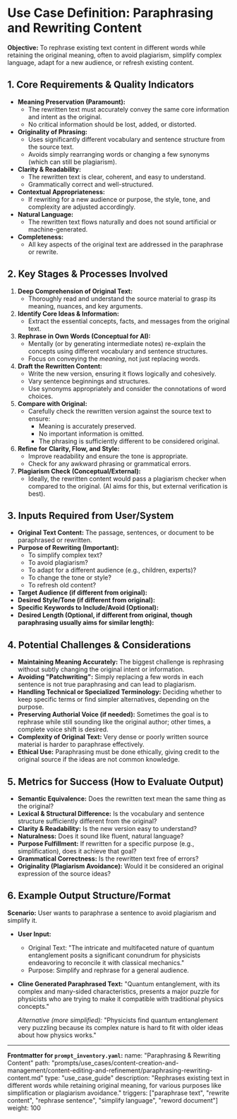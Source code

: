 # Use Case Definition: Paraphrasing and Rewriting Content

**Objective:** To rephrase existing text content in different words while retaining the original meaning, often to avoid plagiarism, simplify complex language, adapt for a new audience, or refresh existing content.

## 1. Core Requirements & Quality Indicators

*   **Meaning Preservation (Paramount):**
    *   The rewritten text must accurately convey the same core information and intent as the original.
    *   No critical information should be lost, added, or distorted.
*   **Originality of Phrasing:**
    *   Uses significantly different vocabulary and sentence structure from the source text.
    *   Avoids simply rearranging words or changing a few synonyms (which can still be plagiarism).
*   **Clarity & Readability:**
    *   The rewritten text is clear, coherent, and easy to understand.
    *   Grammatically correct and well-structured.
*   **Contextual Appropriateness:**
    *   If rewriting for a new audience or purpose, the style, tone, and complexity are adjusted accordingly.
*   **Natural Language:**
    *   The rewritten text flows naturally and does not sound artificial or machine-generated.
*   **Completeness:**
    *   All key aspects of the original text are addressed in the paraphrase or rewrite.

## 2. Key Stages & Processes Involved

1.  **Deep Comprehension of Original Text:**
    *   Thoroughly read and understand the source material to grasp its meaning, nuances, and key arguments.
2.  **Identify Core Ideas & Information:**
    *   Extract the essential concepts, facts, and messages from the original text.
3.  **Rephrase in Own Words (Conceptual for AI):**
    *   Mentally (or by generating intermediate notes) re-explain the concepts using different vocabulary and sentence structures.
    *   Focus on conveying the *meaning*, not just replacing words.
4.  **Draft the Rewritten Content:**
    *   Write the new version, ensuring it flows logically and cohesively.
    *   Vary sentence beginnings and structures.
    *   Use synonyms appropriately and consider the connotations of word choices.
5.  **Compare with Original:**
    *   Carefully check the rewritten version against the source text to ensure:
        *   Meaning is accurately preserved.
        *   No important information is omitted.
        *   The phrasing is sufficiently different to be considered original.
6.  **Refine for Clarity, Flow, and Style:**
    *   Improve readability and ensure the tone is appropriate.
    *   Check for any awkward phrasing or grammatical errors.
7.  **Plagiarism Check (Conceptual/External):**
    *   Ideally, the rewritten content would pass a plagiarism checker when compared to the original. (AI aims for this, but external verification is best).

## 3. Inputs Required from User/System

*   **Original Text Content:** The passage, sentences, or document to be paraphrased or rewritten.
*   **Purpose of Rewriting (Important):**
    *   To simplify complex text?
    *   To avoid plagiarism?
    *   To adapt for a different audience (e.g., children, experts)?
    *   To change the tone or style?
    *   To refresh old content?
*   **Target Audience (if different from original):**
*   **Desired Style/Tone (if different from original):**
*   **Specific Keywords to Include/Avoid (Optional):**
*   **Desired Length (Optional, if different from original, though paraphrasing usually aims for similar length):**

## 4. Potential Challenges & Considerations

*   **Maintaining Meaning Accurately:** The biggest challenge is rephrasing without subtly changing the original intent or information.
*   **Avoiding "Patchwriting":** Simply replacing a few words in each sentence is not true paraphrasing and can lead to plagiarism.
*   **Handling Technical or Specialized Terminology:** Deciding whether to keep specific terms or find simpler alternatives, depending on the purpose.
*   **Preserving Authorial Voice (if needed):** Sometimes the goal is to rephrase while still sounding like the original author; other times, a complete voice shift is desired.
*   **Complexity of Original Text:** Very dense or poorly written source material is harder to paraphrase effectively.
*   **Ethical Use:** Paraphrasing must be done ethically, giving credit to the original source if the ideas are not common knowledge.

## 5. Metrics for Success (How to Evaluate Output)

*   **Semantic Equivalence:** Does the rewritten text mean the same thing as the original?
*   **Lexical & Structural Difference:** Is the vocabulary and sentence structure sufficiently different from the original?
*   **Clarity & Readability:** Is the new version easy to understand?
*   **Naturalness:** Does it sound like fluent, natural language?
*   **Purpose Fulfillment:** If rewritten for a specific purpose (e.g., simplification), does it achieve that goal?
*   **Grammatical Correctness:** Is the rewritten text free of errors?
*   **Originality (Plagiarism Avoidance):** Would it be considered an original expression of the source ideas?

## 6. Example Output Structure/Format
**Scenario:** User wants to paraphrase a sentence to avoid plagiarism and simplify it.
*   **User Input:**
    *   Original Text: "The intricate and multifaceted nature of quantum entanglement posits a significant conundrum for physicists endeavoring to reconcile it with classical mechanics."
    *   Purpose: Simplify and rephrase for a general audience.

*   **Cline Generated Paraphrased Text:**
    "Quantum entanglement, with its complex and many-sided characteristics, presents a major puzzle for physicists who are trying to make it compatible with traditional physics concepts."

    *Alternative (more simplified):*
    "Physicists find quantum entanglement very puzzling because its complex nature is hard to fit with older ideas about how physics works."

---
**Frontmatter for `prompt_inventory.yaml`:**
name: "Paraphrasing & Rewriting Content"
path: "prompts/use_cases/content-creation-and-management/content-editing-and-refinement/paraphrasing-rewriting-content.md"
type: "use_case_guide"
description: "Rephrases existing text in different words while retaining original meaning, for various purposes like simplification or plagiarism avoidance."
triggers: ["paraphrase text", "rewrite content", "rephrase sentence", "simplify language", "reword document"]
weight: 100
